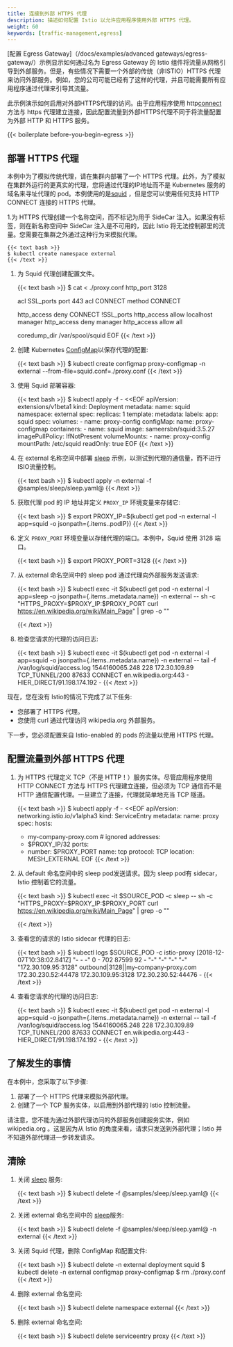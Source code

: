 ```yaml
---
title: 连接到外部 HTTPS 代理
description: 描述如何配置 Istio 以允许应用程序使用外部 HTTPS 代理。
weight: 60
keywords: [traffic-management,egress]
---
```

[配置 Egress Gateway]（/docs/examples/advanced gateways/egress-gateway/）示例显示如何通过名为 Egress Gateway 的 Istio 组件将流量从网格引导到外部服务。但是，有些情况下需要一个外部的传统（非ISTIO）HTTPS 代理来访问外部服务。例如，您的公司可能已经有了这样的代理，并且可能需要所有应用程序通过代理来引导其流量。

此示例演示如何启用对外部HTTPS代理的访问。由于应用程序使用 http[connect](https://tools.ietf.org/html/rfc7231#section-4.3.6)方法与 https 代理建立连接，因此配置流量到外部HTTPS代理不同于将流量配置为外部 HTTP 和 HTTPS 服务。

{{< boilerplate before-you-begin-egress >}}

## 部署 HTTPS 代理

本例中为了模拟传统代理，请在集群内部署了一个 HTTPS 代理。此外，为了模拟在集群外运行的更真实的代理，您将通过代理的IP地址而不是 Kubernetes 服务的域名来寻址代理的 pod。本例使用的是[squid](http://www.squid-cache.org) ，但是您可以使用任何支持 HTTP CONNECT 连接的 HTTPS 代理。

1.为 HTTPS 代理创建一个名称空间，而不标记为用于 SideCar 注入。如果没有标签，则在新名称空间中 SideCar 注入是不可用的，因此 Istio 将无法控制那里的流量。您需要在集群之外通过这种行为来模拟代理。

    {{< text bash >}}
    $ kubectl create namespace external
    {{< /text >}}

1.  为 Squid 代理创建配置文件。

    {{< text bash >}}
    $ cat <<EOF > ./proxy.conf
    http_port 3128

    acl SSL_ports port 443
    acl CONNECT method CONNECT

    http_access deny CONNECT !SSL_ports
    http_access allow localhost manager
    http_access deny manager
    http_access allow all

    coredump_dir /var/spool/squid
    EOF
    {{< /text >}}

1.  创建 Kubernetes [ConfigMap](https://kubernetes.io/docs/tasks/configure-pod-container/configure-pod-configmap/)以保存代理的配置:

    {{< text bash >}}
    $ kubectl create configmap proxy-configmap -n external --from-file=squid.conf=./proxy.conf
    {{< /text >}}

1.  使用 Squid 部署容器:

    {{< text bash >}}
    $ kubectl apply -f - <<EOF
    apiVersion: extensions/v1beta1
    kind: Deployment
    metadata:
      name: squid
      namespace: external
    spec:
      replicas: 1
      template:
        metadata:
          labels:
            app: squid
        spec:
          volumes:
          - name: proxy-config
            configMap:
              name: proxy-configmap
          containers:
          - name: squid
            image: sameersbn/squid:3.5.27
            imagePullPolicy: IfNotPresent
            volumeMounts:
            - name: proxy-config
              mountPath: /etc/squid
              readOnly: true
    EOF
    {{< /text >}}

1.  在 external 名称空间中部署 [sleep]({{<github_tree>}}/samples/sleep) 示例，以测试到代理的通信量，而不进行ISIO流量控制。

    {{< text bash >}}
    $ kubectl apply -n external -f @samples/sleep/sleep.yaml@
    {{< /text >}}

1.  获取代理 pod 的 IP 地址并定义 `PROXY_IP` 环境变量来存储它:

    {{< text bash >}}
    $ export PROXY_IP=$(kubectl get pod -n external -l app=squid -o jsonpath={.items..podIP})
    {{< /text >}}

1.  定义 `PROXY_PORT` 环境变量以存储代理的端口。本例中，Squid 使用 3128 端口。

    {{< text bash >}}
    $ export PROXY_PORT=3128
    {{< /text >}}

1.  从 external 命名空间中的 sleep  pod 通过代理向外部服务发送请求:

    {{< text bash >}}
    $ kubectl exec -it $(kubectl get pod -n external -l app=sleep -o jsonpath={.items..metadata.name}) -n external -- sh -c "HTTPS_PROXY=$PROXY_IP:$PROXY_PORT curl https://en.wikipedia.org/wiki/Main_Page" | grep -o "<title>.*</title>"
    <title>Wikipedia, the free encyclopedia</title>
    {{< /text >}}

1.  检查您请求的代理的访问日志:

    {{< text bash >}}
    $ kubectl exec -it $(kubectl get pod -n external -l app=squid -o jsonpath={.items..metadata.name}) -n external -- tail -f /var/log/squid/access.log
    1544160065.248    228 172.30.109.89 TCP_TUNNEL/200 87633 CONNECT en.wikipedia.org:443 - HIER_DIRECT/91.198.174.192 -
    {{< /text >}}

现在，您在没有 Istio的情况下完成了以下任务:

* 您部署了 HTTPS 代理。
* 您使用 curl 通过代理访问 wikipedia.org 外部服务。

下一步，您必须配置来自 Istio-enabled 的 pods 的流量以使用 HTTPS 代理。

## 配置流量到外部 HTTPS 代理

1.  为 HTTPS 代理定义 TCP（不是 HTTP！）服务实体。尽管应用程序使用 HTTP CONNECT 方法与 HTTPS 代理建立连接，但必须为 TCP 通信而不是 HTTP 通信配置代理。一旦建立了连接，代理就简单地充当 TCP 隧道。

    {{< text bash >}}
    $ kubectl apply -f - <<EOF
    apiVersion: networking.istio.io/v1alpha3
    kind: ServiceEntry
    metadata:
      name: proxy
    spec:
      hosts:
      - my-company-proxy.com # ignored
      addresses:
      - $PROXY_IP/32
      ports:
      - number: $PROXY_PORT
        name: tcp
        protocol: TCP
      location: MESH_EXTERNAL
    EOF
    {{< /text >}}

1.  从 default 命名空间中的 sleep pod发送请求。因为 sleep  pod有 sidecar，Istio 控制着它的流量。

    {{< text bash >}}
    $ kubectl exec -it $SOURCE_POD -c sleep -- sh -c "HTTPS_PROXY=$PROXY_IP:$PROXY_PORT curl https://en.wikipedia.org/wiki/Main_Page" | grep -o "<title>.*</title>"
    <title>Wikipedia, the free encyclopedia</title>
    {{< /text >}}

1.  查看您的请求的 Istio sidecar 代理的日志:

    {{< text bash >}}
    $ kubectl logs $SOURCE_POD -c istio-proxy
    [2018-12-07T10:38:02.841Z] "- - -" 0 - 702 87599 92 - "-" "-" "-" "-" "172.30.109.95:3128" outbound|3128||my-company-proxy.com 172.30.230.52:44478 172.30.109.95:3128 172.30.230.52:44476 -
    {{< /text >}}

1.  查看您请求的代理的访问日志:

    {{< text bash >}}
    $ kubectl exec -it $(kubectl get pod -n external -l app=squid -o jsonpath={.items..metadata.name}) -n external -- tail -f /var/log/squid/access.log
    1544160065.248    228 172.30.109.89 TCP_TUNNEL/200 87633 CONNECT en.wikipedia.org:443 - HIER_DIRECT/91.198.174.192 -
    {{< /text >}}

## 了解发生的事情

在本例中，您采取了以下步骤:

1. 部署了一个 HTTPS 代理来模拟外部代理。
1. 创建了一个 TCP 服务实体，以启用到外部代理的 Istio 控制流量。

请注意，您不能为通过外部代理访问的外部服务创建服务实体，例如 wikipedia.org 。这是因为从 Istio 的角度来看，请求只发送到外部代理；Istio 并不知道外部代理进一步转发请求。

## 清除

1.  关闭 [sleep]({{<github_tree>}}/samples/sleep) 服务:

    {{< text bash >}}
    $ kubectl delete -f @samples/sleep/sleep.yaml@
    {{< /text >}}

1.  关闭 external 命名空间中的 [sleep]({{<github_tree>}}/samples/sleep)服务:

    {{< text bash >}}
    $ kubectl delete -f @samples/sleep/sleep.yaml@ -n external
    {{< /text >}}

1.  关闭 Squid 代理，删除 ConfigMap 和配置文件:

    {{< text bash >}}
    $ kubectl delete -n external deployment squid
    $ kubectl delete -n external configmap proxy-configmap
    $ rm ./proxy.conf
    {{< /text >}}

1.  删除 external 命名空间:

    {{< text bash >}}
    $ kubectl delete namespace external
    {{< /text >}}

1.  删除 external 命名空间:

    {{< text bash >}}
    $ kubectl delete serviceentry proxy
    {{< /text >}}
